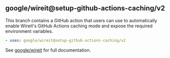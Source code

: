 ## google/wireit@setup-github-actions-caching/v2

This branch contains a GitHub action that users can use to automatically enable
Wireit's GitHub Actions caching mode and expose the required environment
variables.

```yaml
- uses: google/wireit@setup-github-actions-caching/v2
```

See [google/wireit](https://github.com/google/wireit#github-actions-caching) for
full documentation.

